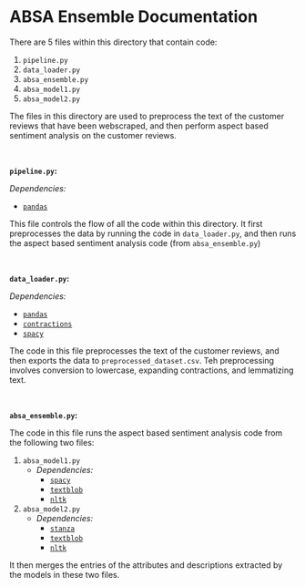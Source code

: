 # ABSA Ensemble Documentation

There are 5 files within this directory that contain code:
1. `pipeline.py`
2. `data_loader.py`
3. `absa_ensemble.py`
4. `absa_model1.py`
5. `absa_model2.py`

The files in this directory are used to preprocess the text of the customer reviews that have been webscraped, and then perform aspect based sentiment analysis on the customer reviews.

<br>

**`pipeline.py`:**

_Dependencies:_
- [`pandas`](https://pandas.pydata.org/)

This file controls the flow of all the code within this directory. It first preprocesses the data by running the code in `data_loader.py`, and then runs the aspect based sentiment analysis code (from `absa_ensemble.py`)

<br>

**`data_loader.py`:**

_Dependencies:_
- [`pandas`](https://pandas.pydata.org/)
- [`contractions`](https://pypi.org/project/contractions/)
- [`spacy`](https://spacy.io/)

The code in this file preprocesses the text of the customer reviews, and then exports the data to `preprocessed_dataset.csv`. Teh preprocessing involves conversion to lowercase, expanding contractions, and lemmatizing text.

<br>

**`absa_ensemble.py`:**

The code in this file runs the aspect based sentiment analysis code from the following two files:
1. `absa_model1.py`
    - _Dependencies:_
        - [`spacy`](https://spacy.io/)
        - [`textblob`](https://textblob.readthedocs.io/en/dev/)
        - [`nltk`](https://www.nltk.org/)
2. `absa_model2.py`
    - _Dependencies:_
        - [`stanza`](https://stanfordnlp.github.io/stanza/)
        - [`textblob`](https://textblob.readthedocs.io/en/dev/)
        - [`nltk`](https://www.nltk.org/)

It then merges the entries of the attributes and descriptions extracted by the models in these two files.